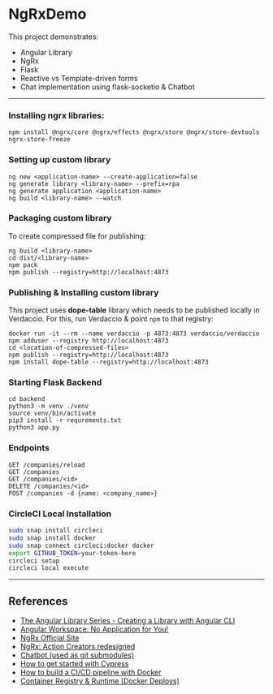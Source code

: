 # NgRxDemo
This project demonstrates:
* Angular Library
* NgRx
* Flask
* Reactive vs Template-driven forms
* Chat implementation using flask-socketio & Chatbot

---
### Installing ngrx libraries:

```shell script
npm install @ngrx/core @ngrx/effects @ngrx/store @ngrx/store-devtools ngrx-store-freeze
```

### Setting up custom library

```shell script
ng new <application-name> --create-application=false
ng generate library <library-name> --prefix=rpa
ng generate application <application-name>
ng build <library-name> --watch
```

### Packaging custom library

To create compressed file for publishing:

```shell script
ng build <library-name>
cd dist/<library-name>
npm pack
npm publish --registry=http://localhost:4873
```

### Publishing & Installing custom library

This project uses **dope-table** library which needs to be published locally in Verdaccio. For this, run Verdaccio & point `npm` to that registry:

```shell script
docker run -it --rm --name verdaccio -p 4873:4873 verdaccio/verdaccio
npm adduser --registry http://localhost:4873
cd <location-of-compressed-files>
npm publish --registry=http://localhost:4873
npm install dope-table --registry=http://localhost:4873
```

### Starting Flask Backend

```shell script
cd backend
python3 -m venv ./venv
source venv/bin/activate
pip3 install -r requrements.txt
python3 app.py
```

### Endpoints
```
GET /companies/reload
GET /companies
GET /companies/<id>
DELETE /companies/<id>
POST /companies -d {name: <company_name>}
```

### CircleCI Local Installation
```bash
sudo snap install circleci
sudo snap install docker
sudo snap connect circleci:docker docker
export GITHUB_TOKEN=your-token-here
circleci setup
circleci local execute
```


___
## References
* [The Angular Library Series - Creating a Library with Angular CLI](https://medium.com/angular-in-depth/creating-a-library-in-angular-6-87799552e7e5)
* [Angular Workspace: No Application for You!](https://medium.com/angular-in-depth/angular-workspace-no-application-for-you-4b451afcc2ba)
* [NgRx Official Site](https://ngrx.io/guide/store)
* [NgRx: Action Creators redesigned](https://medium.com/angular-in-depth/ngrx-action-creators-redesigned-d396960e46da)
* [Chatbot (used as git submodules)](https://github.com/ahmadfaizalbh/Chatbot)
* [How to get started with Cypress](https://medium.com/angular-in-depth/get-started-with-cypress-d6ac4b910605)
* [How to build a CI/CD pipeline with Docker](https://circleci.com/blog/continuous-deployment-with-circleci-orbs-automate-deploys-to-aws-gcp-k8s-and-more/)
* [Container Registry & Runtime (Docker Deploys)](https://devcenter.heroku.com/articles/container-registry-and-runtime)
